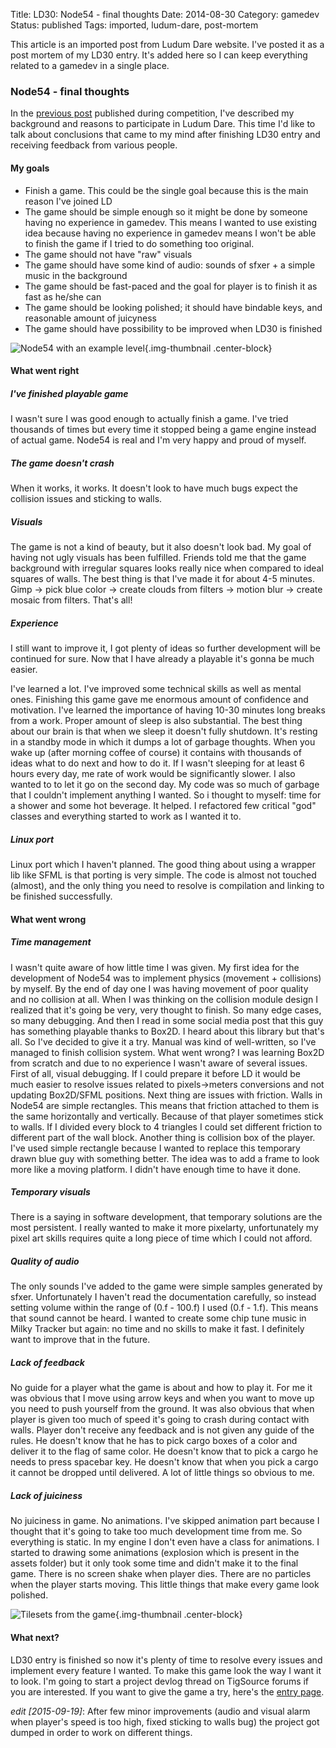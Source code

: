 Title: LD30: Node54 - final thoughts
Date: 2014-08-30
Category: gamedev
Status: published
Tags: imported, ludum-dare, post-mortem

This article is an imported post from Ludum Dare website. I've posted it
as a post mortem of my LD30 entry. It's added here so I can keep everything 
related to a gamedev in a single place.

<!-- PELICAN_END_SUMMARY -->

### Node54 - final thoughts

In the [previous post][1] published during competition, I've described my background
and reasons to participate in Ludum Dare. This time I'd like to talk about
conclusions that came to my mind after finishing LD30 entry and receiving
feedback from various people.

#### My goals

- Finish a game. This could be the single goal because this is the main reason 
  I've joined LD
- The game should be simple enough so it might be done by someone having no 
  experience in gamedev. This means I wanted to use existing idea because
  having no experience in gamedev means I won't be able to finish the game if I
  tried to do something too original.
- The game should not have "raw" visuals
- The game should have some kind of audio: sounds of sfxer + a simple music in
  the background
- The game should be fast-paced and the goal for player is to finish it as fast
  as he/she can
- The game should be looking polished; it should have bindable keys, and
  reasonable amount of juicyness
- The game should have possibility to be improved when LD30 is finished


![Node54 with an example level]({filename}/images/0003-level.png){.img-thumbnail .center-block}

#### What went right

##### I've finished playable game

I wasn't sure I was good enough to actually finish a game. I've tried thousands
of times but every time it stopped being a game engine instead of actual game.
Node54 is real and I'm very happy and proud of myself.

##### The game doesn't crash

When it works, it works. It doesn't look to have much bugs expect the collision
issues and sticking to walls.

##### Visuals

The game is not a kind of beauty, but it also doesn't look bad. My goal of
having not ugly visuals has been fulfilled. Friends told me that the game
background with irregular squares looks really nice when compared to ideal
squares of walls. The best thing is that I've made it for about 4-5 minutes.
Gimp -> pick blue color -> create clouds from filters -> motion blur -> create
mosaic from filters. That's all!

##### Experience
I still want to improve it, I got plenty of ideas so further development will
be continued for sure. Now that I have already a playable it's gonna be much
easier.

I've learned a lot. I've improved some technical skills as well as mental ones.
Finishing this game gave me enormous amount of confidence and motivation. I've
learned the importance of having 10-30 minutes long breaks from a work. Proper
amount of sleep is also substantial. The best thing about our brain is that
when we sleep it doesn't fully shutdown. It's resting in a standby mode in
which it dumps a lot of garbage thoughts. When you wake up (after morning
coffee of course) it contains with thousands of ideas what to do next and how
to do it. If I wasn't sleeping for at least 6 hours every day, me rate of work
would be significantly slower. I also wanted to to let it go on the second day.
My code was so much of garbage that I couldn't implement anything I wanted. So
i thought to myself: time for a shower and some hot beverage. It helped. I
refactored few critical "god" classes and everything started to work as I
wanted it to.

##### Linux port

Linux port which I haven't planned. The good thing about using a wrapper lib
like SFML is that porting is very simple. The code is almost not touched
(almost), and the only thing you need to resolve is compilation and linking to
be finished successfully.

#### What went wrong

##### Time management

I wasn't quite aware of how little time I was given. My first idea for the
development of Node54 was to implement physics (movement + collisions) by
myself. By the end of day one I was having movement of poor quality and no
collision at all. When I was thinking on the collision module design I realized
that it's going be very, very thought to finish. So many edge cases, so many
debugging. And then I read in some social media post that this guy has
something playable thanks to Box2D. I heard about this library but that's all.
So I've decided to give it a try. Manual was kind of well-written, so I've
managed to finish collision system. What went wrong? I was learning Box2D from
scratch and due to no experience I wasn't aware of several issues. First of
all, visual debugging. If I could prepare it before LD it would be much easier
to resolve issues related to pixels->meters conversions and not updating
Box2D/SFML positions. Next thing are issues with friction. Walls in Node54 are
simple rectangles. This means that friction attached to them is the same
horizontally and vertically. Because of that player sometimes stick to walls.
If I divided every block to 4 triangles I could set different friction to
different part of the wall block. Another thing is collision box of the player.
I've used simple rectangle because I wanted to replace this temporary drawn
blue guy with something better. The idea was to add a frame to look more like a
moving platform. I didn't have enough time to have it done.

##### Temporary visuals

There is a saying in software development, that temporary solutions are the
most persistent. I really wanted to make it more pixelarty, unfortunately my
pixel art skills requires quite a long piece of time which I could not afford.

##### Quality of audio
The only sounds I've added to the game were simple samples generated by sfxer.
Unfortunately I haven't read the documentation carefully, so instead setting
volume within the range of (0.f - 100.f) I used (0.f - 1.f).  This means that
sound cannot be heard. I wanted to create some chip tune music in Milky Tracker
but again: no time and no skills to make it fast. I definitely want to improve
that in the future.

##### Lack of feedback

No guide for a player what the game is about and how to play it. For me it was
obvious that I move using arrow keys and when you want to move up you need to
push yourself from the ground. It was also obvious that when player is given
too much of speed it's going to crash during contact with walls. Player don't
receive any feedback and is not given any guide of the rules. He doesn't know
that he has to pick cargo boxes of a color and deliver it to the flag of same
color. He doesn't know that to pick a cargo he needs to press spacebar key. He
doesn't know that when you pick a cargo it cannot be dropped until delivered. A
lot of little things so obvious to me.

##### Lack of juiciness
    
No juiciness in game. No animations. I've skipped animation part because I
thought that it's going to take too much development time from me. So
everything is static. In my engine I don't even have a class for animations. I
started to drawing some animations (explosion which is present in the assets
folder) but it only took some time and didn't make it to the final game. There
is no screen shake when player dies. There are no particles when the player
starts moving. This little things that make every game look polished.

![Tilesets from the game]({filename}/images/0004-atlas.png){.img-thumbnail .center-block}

#### What next?

LD30 entry is finished so now it's plenty of time to resolve every issues and
implement every feature I wanted. To make this game look the way I want it to
look. I'm going to start a project devlog thread on TigSource forums if you are
interested. If you want to give the game a try, here's the [entry page][2].

*edit [2015-09-19]*: After few minor improvements (audio and visual 
alarm when player's speed is too high, fixed sticking to walls bug) the
project got dumped in order to work on different things.

[1]: {filename}/articles/imported/02_LD30_part1.md
[2]: http://ludumdare.com/compo/ludum-dare-30/?action=preview&uid=40102

